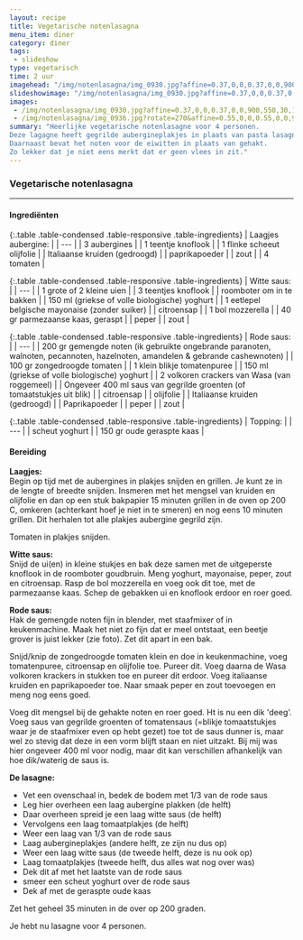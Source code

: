 ```yaml
---
layout: recipe
title: Vegetarische notenlasagna
menu_item: diner
category: diner
tags:
 - slideshow
type: vegetarisch
time: 2 uur
imagehead: "/img/notenlasagna/img_0930.jpg?affine=0.37,0,0,0.37,0,0,900,550,30,120"
slideshowimage: "/img/notenlasagna/img_0930.jpg?affine=0.37,0,0,0.37,0,0,900,550,30,120"
images:
 - /img/notenlasagna/img_0930.jpg?affine=0.37,0,0,0.37,0,0,900,550,30,120
 - /img/notenlasagna/img_0936.jpg?rotate=270&affine=0.55,0,0,0.55,0,0,900,500,90,200
summary: "Heerlijke vegetarische notenlasagne voor 4 personen.
Deze lagagne heeft gegrilde aubergineplakjes in plaats van pasta lasagnebladen.
Daarnaast bevat het noten voor de eiwitten in plaats van gehakt.
Zo lekker dat je niet eens merkt dat er geen vlees in zit."
---
```


### Vegetarische notenlasagna

---

#### Ingredi&euml;nten

{:.table .table-condensed .table-responsive .table-ingredients}
| Laagjes aubergine: |
| --- |
| 3 aubergines |
| 1 teentje knoflook |
| 1 flinke scheeut olijfolie |
| Italiaanse kruiden (gedroogd) |
| paprikapoeder |
| zout |
| 4 tomaten |


{:.table .table-condensed .table-responsive .table-ingredients}
| Witte saus: |
| --- |
| 1 grote of 2 kleine uien |
| 3 teentjes knoflook |
| roomboter om in te bakken |
| 150 ml (griekse of volle biologische) yoghurt |
| 1 eetlepel belgische mayonaise (zonder suiker) |
| citroensap |
| 1 bol mozzerella |
| 40 gr parmezaanse kaas, geraspt |
| peper |
| zout |


{:.table .table-condensed .table-responsive .table-ingredients}
| Rode saus: |
| --- |
| 200 gr gemengde noten (ik gebruikte ongebrande paranoten, walnoten, pecannoten, hazelnoten, amandelen & gebrande cashewnoten) |
| 100 gr zongedroogde tomaten |
| 1 klein blikje tomatenpuree |
| 150 ml (griekse of volle biologische) yoghurt |
| 2 volkoren crackers van Wasa (van roggemeel) |
| Ongeveer 400 ml saus van gegrilde groenten (of tomaatstukjes uit blik) |
| citroensap |
| olijfolie |
| Italiaanse kruiden (gedroogd) |
| Paprikapoeder |
| peper |
| zout |


{:.table .table-condensed .table-responsive .table-ingredients}
| Topping: |
| --- |
| scheut yoghurt |
| 150 gr oude geraspte kaas |


#### Bereiding

**Laagjes:**  
Begin op tijd met de aubergines in plakjes snijden en grillen. Je kunt ze in de lengte of breedte snijden. Insmeren met het mengsel van kruiden en olijfolie en dan op een stuk bakpapier 15 minuten grillen in de oven op 200 C, omkeren (achterkant hoef je niet in te smeren) en nog eens 10 minuten grillen. Dit herhalen tot alle plakjes aubergine gegrild zijn.  

Tomaten in plakjes snijden.  

**Witte saus:**  
Snijd de ui(en) in kleine stukjes en bak deze samen met de uitgeperste knoflook in de roomboter goudbruin. Meng yoghurt, mayonaise, peper, zout en citroensap. Rasp de bol mozzerella en voeg ook dit toe, met de parmezaanse kaas. Schep de gebakken ui en knoflook erdoor en roer goed.  

**Rode saus:**  
Hak de gemengde noten fijn in blender, met staafmixer of in keukenmachine. Maak het niet zo fijn dat er meel ontstaat, een beetje grover is juist lekker (zie foto). Zet dit apart in een bak.  

Snijd/knip de zongedroogde tomaten klein en doe in keukenmachine, voeg tomatenpuree, citroensap en olijfolie toe. Pureer dit. Voeg daarna de Wasa volkoren krackers in stukken toe en pureer dit erdoor. Voeg italiaanse kruiden en paprikapoeder toe. Naar smaak peper en zout toevoegen en meng nog eens goed.  

Voeg dit mengsel bij de gehakte noten en roer goed. Ht is nu een dik 'deeg'. Voeg saus van gegrilde groenten of tomatensaus (=blikje tomaatstukjes waar je de staafmixer even op hebt gezet) toe tot de saus dunner is, maar wel zo stevig dat deze in een vorm blijft staan en niet uitzakt. Bij mij was hier ongeveer 400 ml voor nodig, maar dit kan verschillen afhankelijk van hoe dik/waterig de saus is.  

**De lasagne:**

- Vet een ovenschaal in, bedek de bodem met 1/3 van de rode saus
- Leg hier overheen een laag aubergine plakken (de helft)
- Daar overheen spreid je een laag witte saus (de helft)
- Vervolgens een laag tomaatplakjes (de helft)
- Weer een laag van 1/3 van de rode saus
- Laag aubergineplakjes (andere helft, ze zijn nu dus op)
- Weer een laag witte saus (de tweede helft, deze is nu ook op)
- Laag tomaatplakjes (tweede helft, dus alles wat nog over was)
- Dek dit af met het laatste van de rode saus
- smeer een scheut yoghurt over de rode saus
- Dek af met de geraspte oude kaas

Zet het geheel 35 minuten in de over op 200 graden.

Je hebt nu lasagne voor 4 personen.